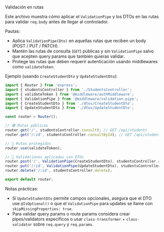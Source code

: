 Validación en rutas

Este archivo muestra cómo aplicar el `ValidationPipe` y los DTOs en las rutas para validar `req.body` antes de llegar al controlador.

Pautas:

- Aplica `ValidationPipe(Dto)` en aquellas rutas que reciben un body (POST / PUT / PATCH).
- Mantén las rutas de consulta (`GET`) públicas y sin `ValidationPipe` salvo que acepten query params que también quieras validar.
- Protege las rutas que deben requerir autenticación usando middlewares como `validateToken`.

Ejemplo (usando `CreateStudentDto` y `UpdateStudentDto`):

```typescript
import { Router } from 'express';
import { studentsController } from './StudentsController';
import { validateToken } from '@middleware/authMiddleware';
import { ValidationPipe } from '@middleware/validation.pipe';
import { CreateStudentDto } from './dtos/CreateStudentDto';
import { UpdateStudentDto } from './dtos/UpdateStudentDto';

const router = Router();

// 🟢 Rutas públicas
router.get('/', studentsController.consult); // GET /api/students
router.get('/:id', studentsController.consultById); // GET /api/students/:id

// 🔐 Rutas protegidas
router.use(validateToken);

// 🧩 Validaciones aplicadas con DTOs
router.post('/', ValidationPipe(CreateStudentDto), studentsController.create);
router.put('/:id', ValidationPipe(UpdateStudentDto), studentsController.update);
router.delete('/:id', studentsController.delete);

export default router;
```

Notas prácticas:

- Si `UpdateStudentDto` permite campos opcionales, asegura que el DTO use `@IsOptional()` o que el `ValidationPipe` para updates se llame con `skipMissingProperties: true`.
- Para validar query params o route params considera crear pipes/validators específicos o usar `class-transformer` + `class-validator` sobre `req.query` y `req.params`.
